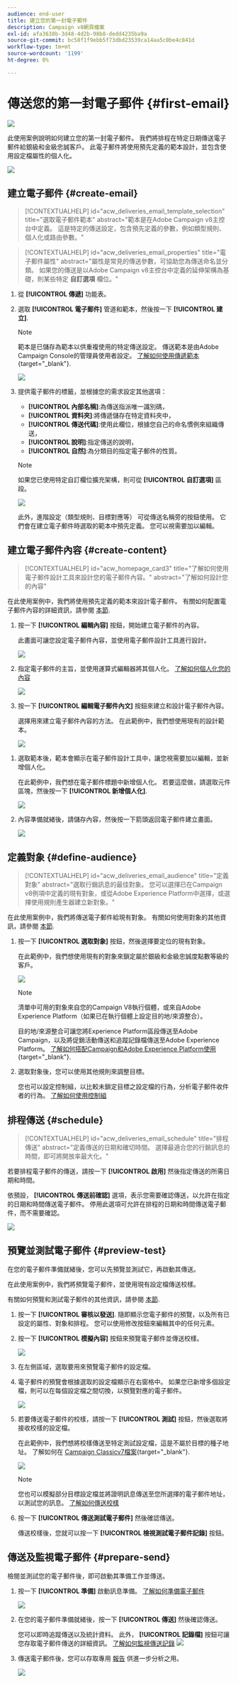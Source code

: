 ```yaml
---
audience: end-user
title: 建立您的第一封電子郵件
description: Campaign v8網頁檔案
exl-id: afa3638b-3d48-4d2b-98b8-dedd4235ba9a
source-git-commit: bc58f1f9ebb5f73dbd23539ca14aa5c0be4c841d
workflow-type: tm+mt
source-wordcount: '1199'
ht-degree: 0%

---
```


# 傳送您的第一封電子郵件 {#first-email}

![](../assets/do-not-localize/badge.png)

此使用案例說明如何建立您的第一封電子郵件。 我們將排程在特定日期傳送電子郵件給銀級和金級忠誠客戶。 此電子郵件將使用預先定義的範本設計，並包含使用設定檔屬性的個人化。

![](assets/delivery-list.png)

## 建立電子郵件 {#create-email}

>[!CONTEXTUALHELP]
>id="acw_deliveries_email_template_selection"
>title="選取電子郵件範本"
>abstract="範本是在Adobe Campaign v8主控台中定義。 這是特定的傳送設定，包含預先定義的參數，例如類型規則、個人化或路由參數。"

>[!CONTEXTUALHELP]
>id="acw_deliveries_email_properties"
>title="電子郵件屬性"
>abstract="屬性是常見的傳送參數，可協助您為傳送命名並分類。 如果您的傳送是以Adobe Campaign v8主控台中定義的延伸架構為基礎，則某些特定 **自訂選項** 欄位。"

1. 從 **[!UICONTROL 傳遞]** 功能表。

1. 選取 **[!UICONTROL 電子郵件]** 管道和範本，然後按一下 **[!UICONTROL 建立]**.

   >[!NOTE]
   >
   >範本是已儲存為範本以供重複使用的特定傳送設定。 傳送範本是由Adobe Campaign Console的管理員使用者設定。 [了解如何使用傳遞範本](https://experienceleague.adobe.com/docs/campaign/campaign-v8/campaigns/send/create-templates.html){target="_blank"}.

   ![](assets/channel-template.png)

1. 提供電子郵件的標籤，並根據您的需求設定其他選項：

   * **[!UICONTROL 內部名稱]**:為傳送指派唯一識別碼，
   * **[!UICONTROL 資料夾]**:將傳遞儲存在特定資料夾中，
   * **[!UICONTROL 傳送代碼]**:使用此欄位，根據您自己的命名慣例來組織傳送，
   * **[!UICONTROL 說明]**:指定傳送的說明，
   * **[!UICONTROL 自然]**:為分類目的指定電子郵件的性質。<!--The content of the list is defined in the delivery template selected when creating the email.-->

   >[!NOTE]
   >
   >如果您已使用特定自訂欄位擴充架構，則可從 **[!UICONTROL 自訂選項]** 區段。

   ![](assets/email-properties.png)

   此外，進階設定（類型規則、目標對應等） 可從傳送名稱旁的按鈕使用。 它們會在建立電子郵件時選取的範本中預先定義。 您可以視需要加以編輯。

## 建立電子郵件內容 {#create-content}

>[!CONTEXTUALHELP]
>id="acw_homepage_card3"
>title="了解如何使用電子郵件設計工具來設計您的電子郵件內容。"
>abstract="了解如何設計您的內容"

在此使用案例中，我們將使用預先定義的範本來設計電子郵件。 有關如何配置電子郵件內容的詳細資訊，請參閱 [本節](../content/edit-content.md).

1. 按一下 **[!UICONTROL 編輯內容]** 按鈕，開始建立電子郵件的內容。

   此畫面可讓您設定電子郵件內容，並使用電子郵件設計工具進行設計。

   ![](assets/edit-content.png)

1. 指定電子郵件的主旨，並使用運算式編輯器將其個人化。 [了解如何個人化您的內容](../personalization/personalize.md)

   ![](assets/subject-line.png)

1. 按一下 **[!UICONTROL 編輯電子郵件內文]** 按鈕來建立和設計電子郵件內容。

   選擇用來建立電子郵件內容的方法。 在此範例中，我們想使用現有的設計範本。

   ![](assets/import-html.png)

<!--1. Select the HTML or ZIP file to import then click **[!UICONTROL Next]**.

    If your folder contains assets, choose the instance and folder where they should be stored then click **[!UICONTROL Import]**. (+ link to doc on assets?)

    ![](assets/import-folder.png)-->

1. 選取範本後，範本會顯示在電子郵件設計工具中，讓您視需要加以編輯，並新增個人化。

   在此範例中，我們想在電子郵件標題中新增個人化。 若要這麼做，請選取元件區塊，然後按一下 **[!UICONTROL 新增個人化]**.

   ![](assets/add-perso.png)

1. 內容準備就緒後，請儲存內容，然後按一下箭頭返回電子郵件建立畫面。

   ![](assets/save-content.png)

## 定義對象 {#define-audience}

>[!CONTEXTUALHELP]
>id="acw_deliveries_email_audience"
>title="定義對象"
>abstract="選取行銷訊息的最佳對象。 您可以選擇已在Campaign v8例項中定義的現有對象，或從Adobe Experience Platform中選擇，或選擇使用規則產生器建立新對象。"

在此使用案例中，我們將傳送電子郵件給現有對象。 有關如何使用對象的其他資訊，請參閱 [本節](../audience/about-audiences.md).

1. 按一下 **[!UICONTROL 選取對象]** 按鈕，然後選擇要定位的現有對象。

   在此範例中，我們想使用現有的對象來鎖定屬於銀級和金級忠誠度點數等級的客戶。

   ![](assets/create-audience.png)

   >[!NOTE]
   >
   >清單中可用的對象來自您的Campaign V8執行個體，或來自Adobe Experience Platform（如果已在執行個體上設定目的地/來源整合）。
   >
   >目的地/來源整合可讓您將Experience Platform區段傳送至Adobe Campaign，以及將促銷活動傳送和追蹤記錄檔傳送至Adobe Experience Platform。 [了解如何搭配Campaign和Adobe Experience Platform使用](https://experienceleague.adobe.com/docs/campaign/campaign-v8/connect/ac-aep.html){target="_blank"}.

1. 選取對象後，您可以使用其他規則來調整目標。

   您也可以設定控制組，以比較未鎖定目標之設定檔的行為，分析電子郵件收件者的行為。 [了解如何使用控制組](../audience/control-group.md)

## 排程傳送 {#schedule}

>[!CONTEXTUALHELP]
>id="acw_deliveries_email_schedule"
>title="排程傳送"
>abstract="定義傳送的日期和確切時間。 選擇最適合您的行銷訊息的時間，即可將開放率最大化。"

若要排程電子郵件的傳送，請按一下 **[!UICONTROL 啟用]** 然後指定傳送的所需日期和時間。

依預設， **[!UICONTROL 傳送前確認]** 選項，表示您需要確認傳送，以允許在指定的日期和時間傳送電子郵件。 停用此選項可允許在排程的日期和時間傳送電子郵件，而不需要確認。

![](assets/schedule.png)

## 預覽並測試電子郵件 {#preview-test}

在您的電子郵件準備就緒後，您可以先預覽並測試它，再啟動其傳送。

在此使用案例中，我們將預覽電子郵件，並使用現有設定檔傳送校樣。

有關如何預覽和測試電子郵件的其他資訊，請參閱 [本節](../preview-test/preview-test.md).

1. 按一下 **[!UICONTROL 審核以發送]**. 隨即顯示您電子郵件的預覽，以及所有已設定的屬性、對象和排程。 您可以使用修改按鈕來編輯其中的任何元素。

1. 按一下 **[!UICONTROL 模擬內容]** 按鈕來預覽電子郵件並傳送校樣。

   ![](assets/review-email.png)

1. 在左側區域，選取要用來預覽電子郵件的設定檔。

1. 電子郵件的預覽會根據選取的設定檔顯示在右窗格中。 如果您已新增多個設定檔，則可以在每個設定檔之間切換，以預覽對應的電子郵件。

   ![](assets/preview.png)

   <!-- !NOTE
    >
    >Additionally, the **[!UICONTROL Render email]** button allows you to preview the email using mutiple devices or mail providers. Learn on how to preview email rendering-->

1. 若要傳送電子郵件的校樣，請按一下 **[!UICONTROL 測試]** 按鈕，然後選取將接收校樣的設定檔。

   <!--TO REPLACE WITH SUBSTITUTION PROFILE-->

   在此範例中，我們想將校樣傳送至特定測試設定檔，這是不屬於目標的種子地址。 了解如何在 [Campaign Classicv7檔案](https://experienceleague.adobe.com/docs/campaign-classic/using/sending-messages/using-seed-addresses/about-seed-addresses.html){target="_blank"}.

   ![](assets/proof-test-profile.png)

   >[!NOTE]
   >
   >您也可以模擬部分目標設定檔並將證明訊息傳送至您所選擇的電子郵件地址，以測試您的訊息。 [了解如何傳送校樣](../preview-test/preview-test.md)

1. 按一下 **[!UICONTROL 傳送測試電子郵件]** 然後確認傳送。

   傳送校樣後，您就可以按一下 **[!UICONTROL 檢視測試電子郵件記錄]** 按鈕。

## 傳送及監視電子郵件 {#prepare-send}

檢閱並測試您的電子郵件後，即可啟動其準備工作並傳送。

1. 按一下 **[!UICONTROL 準備]** 啟動訊息準備。 [了解如何準備電子郵件](../monitor/prepare-send.md)

   ![](assets/preparation.png)

1. 在您的電子郵件準備就緒後，按一下 **[!UICONTROL 傳送]** 然後確認傳送。

   您可以即時追蹤傳送以及統計資料。 此外， **[!UICONTROL 記錄檔]** 按鈕可讓您存取電子郵件傳送的詳細資訊。 [了解如何監視傳送記錄](../monitor/delivery-logs.md)
   ![](assets/logs.png)

1. 傳送電子郵件後，您可以存取專用 [報告](../reporting/reports.md) 供進一步分析之用。

   ![](assets/reports.png)
